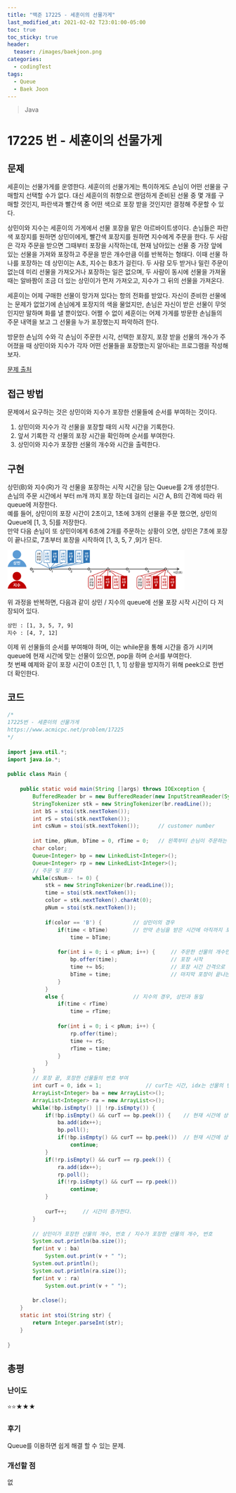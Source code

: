 ```yaml
---
title: "백준 17225 - 세훈이의 선물가게"
last_modified_at: 2021-02-02 T23:01:00-05:00
toc: true
toc_sticky: true
header:
  teaser: /images/baekjoon.png
categories: 
  - codingTest
tags:
  - Queue
  - Baek Joon
---
```


> Java

17225 번 - 세훈이의 선물가게
=============
 
## 문제
세훈이는 선물가게를 운영한다. 세훈이의 선물가게는 특이하게도 손님이 어떤 선물을 구매할지 선택할 수가 없다. 대신 세훈이의 취향으로 랜덤하게 준비된 선물 중 몇 개를 구매할 것인지, 파란색과 빨간색 중 어떤 색으로 포장 받을 것인지만 결정해 주문할 수 있다.

상민이와 지수는 세훈이의 가게에서 선물 포장을 맡은 아르바이트생이다. 손님들은 파란색 포장지를 원하면 상민이에게, 빨간색 포장지를 원하면 지수에게 주문을 한다. 두 사람은 각자 주문을 받으면 그때부터 포장을 시작하는데, 현재 남아있는 선물 중 가장 앞에 있는 선물을 가져와 포장하고 주문을 받은 개수만큼 이를 반복하는 형태다. 이때 선물 하나를 포장하는 데 상민이는 A초, 지수는 B초가 걸린다. 두 사람 모두 받거나 밀린 주문이 없는데 미리 선물을 가져오거나 포장하는 일은 없으며, 두 사람이 동시에 선물을 가져올 때는 알바짬이 조금 더 있는 상민이가 먼저 가져오고, 지수가 그 뒤의 선물을 가져온다.

세훈이는 어제 구매한 선물이 망가져 있다는 항의 전화를 받았다. 자신이 준비한 선물에는 문제가 없었기에 손님에게 포장지의 색을 물었지만, 손님은 자신이 받은 선물이 무엇인지만 말하며 화를 낼 뿐이었다. 어쩔 수 없이 세훈이는 어제 가게를 방문한 손님들의 주문 내역을 보고 그 선물을 누가 포장했는지 파악하려 한다.

방문한 손님의 수와 각 손님이 주문한 시각, 선택한 포장지, 포장 받을 선물의 개수가 주어졌을 때 상민이와 지수가 각자 어떤 선물들을 포장했는지 알아내는 프로그램을 작성해보자.

[문제 출처](https://www.acmicpc.net/problem/17225)  

## 접근 방법
문제에서 요구하는 것은 상민이와 지수가 포장한 선물들에 순서를 부여하는 것이다.  
1. 상민이와 지수가 각 선물을 포장할 때의 시작 시간을 기록한다.
2. 앞서 기록한 각 선물의 포장 시간을 확인하며 순서를 부여한다.
3. 상민이와 지수가 포장한 선물의 개수와 시간을 출력한다.  

## 구현
상민(B)와 지수(R)가 각 선물을 포장하는 시작 시간을 담는 Queue를 2개 생성한다.  
손님의 주문 시간에서 부터 m개 까지 포장 하는데 걸리는 시간 A, B의 간격에 따라 위 queue에 저장한다.  
예를 들어, 상민이의 포장 시간이 2초이고, 1초에 3개의 선물을 주문 했으면, 상민의 Queue에 [1, 3, 5]를 저장한다.  
만약 다음 손님이 또 상민이에게 6초에 2개를 주문하는 상황이 오면, 상민은 7초에 포장이 끝나므로, 7초부터 포장을 시작하여 [1, 3, 5, 7 ,9]가 된다.  

<img src="/images/codingTest/bj/17225.png" width="80%" height="80%">  

위 과정을 반복하면, 다음과 같이 상민 / 지수의 queue에 선물 포장 시작 시간이 다 저장되어 있다.  
```
상민 : [1, 3, 5, 7, 9]  
지수 : [4, 7, 12]  
```
이제 위 선물들의 순서를 부여해야 하며, 이는 while문을 통해 시간을 증가 시키며 queue에 현재 시간에 맞는 선물이 있으면, pop을 하며 순서를 부여한다.  
첫 번째 예제와 같이 포장 시간이 0초인 [1, 1, 1] 상황을 방지하기 위해 peek으로 한번 더 확인한다.  

## 코드
```java
/*
17225번 - 세훈이의 선물가게
https://www.acmicpc.net/problem/17225
*/

import java.util.*;
import java.io.*;

public class Main {
	
    public static void main(String []args) throws IOException {        
    	BufferedReader br = new BufferedReader(new InputStreamReader(System.in));
    	StringTokenizer stk = new StringTokenizer(br.readLine());
    	int bS = stoi(stk.nextToken());
    	int rS = stoi(stk.nextToken());			
    	int csNum = stoi(stk.nextToken());		// customer number
    	
    	int time, pNum, bTime = 0, rTime = 0;	// 왼쪽부터 손님이 주문하는 시간, 물건의 개수 , 상민의 포장이 끝날때 까지 걸리는 시간, 지수의 포장이 끝날 때 까지 걸리는 시간
    	char color;
    	Queue<Integer> bp = new LinkedList<Integer>();
    	Queue<Integer> rp = new LinkedList<Integer>();
		// 주문 및 포장
    	while(csNum-- != 0) {
    		stk = new StringTokenizer(br.readLine());
    		time = stoi(stk.nextToken());
    		color = stk.nextToken().charAt(0);
    		pNum = stoi(stk.nextToken());
    		
    		if(color == 'B') {			// 상민이의 경우
	    		if(time < bTime)		// 만약 손님을 받은 시간에 아직까지 포장을 하고 있으면 포장이 끝나는 시간으로 변경 해준다.
	    			time = bTime;
	    		
	    		for(int i = 0; i < pNum; i++) {		// 주문한 선물의 개수만큼 반복
	    			bp.offer(time);					// 포장 시작
	    			time += bS;						// 포장 시간 간격으로 증가
	    			bTime = time;					// 마지막 포장이 끝나는 시간
	    		}
    		}
    		else {						// 지수의 경우, 상민과 동일
    			if(time < rTime)
	    			time = rTime;
	    		
	    		for(int i = 0; i < pNum; i++) {
	    			rp.offer(time);
	    			time += rS;
	    			rTime = time;
	    		}
    		}
    	}
		// 포장 끝, 포장한 선물들의 번호 부여
    	int curT = 0, idx = 1;				// curT는 시간, idx는 선물의 번호
    	ArrayList<Integer> ba = new ArrayList<>();	
    	ArrayList<Integer> ra = new ArrayList<>();
    	while(!bp.isEmpty() || !rp.isEmpty()) {	
    		if(!bp.isEmpty() && curT == bp.peek()) {	// 현재 시간에 상민이 포장을 했으면.
    			ba.add(idx++);
    			bp.poll();
    			if(!bp.isEmpty() && curT == bp.peek())	// 현재 시간에 상민이 또 포장을 했으면,
    				continue;
    		}
    		if(!rp.isEmpty() && curT == rp.peek()) {
    			ra.add(idx++);
    			rp.poll();
    			if(!rp.isEmpty() && curT == rp.peek())
    				continue;
    		}
    			
    		curT++;		// 시간이 증가한다.
    	}
    	
		// 상민이가 포장한 선물의 개수, 번호 / 지수가 포장한 선물의 개수, 번호
    	System.out.println(ba.size());
    	for(int v : ba)
    		System.out.print(v + " ");
    	System.out.println();
    	System.out.println(ra.size());
    	for(int v : ra)
    		System.out.print(v + " ");
    	
    	br.close();
    }
    static int stoi(String str) {
    	return Integer.parseInt(str);
    }

}
```


## 총평
### 난이도
⭐⭐★★★
### 후기
Queue를 이용하면 쉽게 해결 할 수 있는 문제.
### 개선할 점
없
